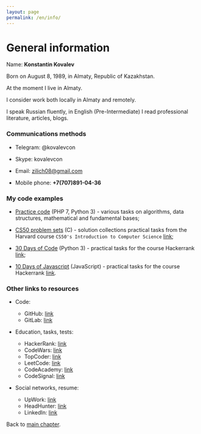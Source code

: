 ```yaml
---
layout: page
permalink: /en/info/
---
```


# General information

Name: **Konstantin Kovalev**

Born on August 8, 1989, in Almaty, Republic of Kazakhstan.

At the moment I live in Almaty.

I consider work both locally in Almaty and remotely.

I speak Russian fluently, in English (Pre-Intermediate) I read professional literature, articles, blogs.

### Communications methods

* Telegram: @kovalevcon

* Skype: kovalevcon

* Email: zilich08@gmail.com

* Mobile phone: **+7(707)891-04-36**

### My code examples

* <a href="https://github.com/kovalevcon/practice-code" target="_blank">Practice code</a> (PHP 7, Python 3) - various
tasks on algorithms, data structures, mathematical and fundamental bases;

* <a href="https://github.com/kovalevcon/cs50-problem-sets" target="_blank">CS50 problem sets</a> (C) - solution
collections practical tasks from the Harvard course `CS50's Introduction to Computer Science` 
<a href="https://www.edx.org/course/cs50s-introduction-computer-science-harvardx-cs50x" target="_blank">link</a>;

* <a href="https://github.com/kovalevcon/30-Days-of-Code" target="_blank">30 Days of Code</a> (Python 3) - practical
tasks for the course Hackerrank 
<a href="https://www.hackerrank.com/domains/tutorials/30-days-of-code" target="_blank">link</a>;

* <a href="https://github.com/kovalevcon/10-Days-of-Javascript" target="_blank">10 Days of Javascript</a> (JavaScript) -
practical tasks for the course Hackerrank 
<a href="https://www.hackerrank.com/domains/tutorials/10-days-of-javascript" target="_blank">link</a>.

### Other links to resources

* Code:
    * GitHub: <a href="https://github.com/kovalevcon" target="_blank">link</a>
    * GitLab: <a href="https://gitlab.com/kovalevcon" target="_blank">link</a>

* Education, tasks, tests:
    * HackerRank: <a href="https://www.hackerrank.com/zilich08" target="_blank">link</a>
    * CodeWars: <a href="https://www.codewars.com/users/kovalevcon" target="_blank">link</a>
    * TopCoder: <a href="https://www.topcoder.com/members/kovalevcon/" target="_blank">link</a>
    * LeetCode: <a href="https://leetcode.com/kovalevcon/" target="_blank">link</a>
    * CodeAcademy: <a href="https://www.codecademy.com/kovalevcon" target="_blank">link</a>
    * CodeSignal: <a href="https://app.codesignal.com/profile/kovalevcon/overview" target="_blank">link</a>

* Social networks, resume:    
    * UpWork: <a href="https://www.upwork.com/o/profiles/users/_~0128a1dc81eb1d7ba1/" target="_blank">link</a>
    * HeadHunter: 
<a href="https://hh.kz/applicant/resumes/view?resume=06112c84ff0108ba950039ed1f553835676d74" target="_blank">link</a>
    * LinkedIn: <a href="https://www.linkedin.com/in/constantine-kovalev-474859bb/" target="_blank">link</a>

Back to [main chapter](/en/ "to main chapter").